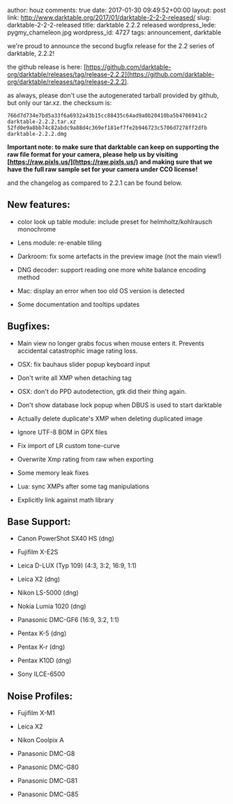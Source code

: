 author: houz
comments: true
date: 2017-01-30 09:49:52+00:00
layout: post
link: http://www.darktable.org/2017/01/darktable-2-2-2-released/
slug: darktable-2-2-2-released
title: darktable 2.2.2 released
wordpress_lede: pygmy_chameleon.jpg
wordpress_id: 4727
tags: announcement, darktable

we're proud to announce the second bugfix release for the 2.2 series of darktable, 2.2.2!

the github release is here: [https://github.com/darktable-org/darktable/releases/tag/release-2.2.2](https://github.com/darktable-org/darktable/releases/tag/release-2.2.2).

as always, please don't use the autogenerated tarball provided by github, but only our tar.xz. the checksum is:

    
    766d7d734e7bd5a33f6a6932a43b15cc88435c64ad9a0b20410ba5b4706941c2 darktable-2.2.2.tar.xz
    52fd0e9a8bb74c82abdc9a88d4c369ef181ef7fe2b946723c5706d7278ff2dfb darktable-2.2.2.dmg


**Important note: to make sure that darktable can keep on supporting the raw file format for your camera, please help us by visiting [https://raw.pixls.us/](https://raw.pixls.us/) and making sure that we have the full raw sample set for your camera under CC0 license!**

and the changelog as compared to 2.2.1 can be found below.


## New features:





 	
  * color look up table module: include preset for helmholtz/kohlrausch monochrome

 	
  * Lens module: re-enable tiling

 	
  * Darkroom: fix some artefacts in the preview image (not the main view!)

 	
  * DNG decoder: support reading one more white balance encoding method

 	
  * Mac: display an error when too old OS version is detected

 	
  * Some documentation and tooltips updates




## Bugfixes:





 	
  * Main view no longer grabs focus when mouse enters it. Prevents accidental catastrophic image rating loss.

 	
  * OSX: fix bauhaus slider popup keyboard input

 	
  * Don't write all XMP when detaching tag

 	
  * OSX: don't do PPD autodetection, gtk did their thing again.

 	
  * Don't show database lock popup when DBUS is used to start darktable

 	
  * Actually delete duplicate's XMP when deleting duplicated image

 	
  * Ignore UTF-8 BOM in GPX files

 	
  * Fix import of LR custom tone-curve

 	
  * Overwrite Xmp rating from raw when exporting

 	
  * Some memory leak fixes

 	
  * Lua: sync XMPs after some tag manipulations

 	
  * Explicitly link against math library




## Base Support:





 	
  * Canon PowerShot SX40 HS (dng)

 	
  * Fujifilm X-E2S

 	
  * Leica D-LUX (Typ 109) (4:3, 3:2, 16:9, 1:1)

 	
  * Leica X2 (dng)

 	
  * Nikon LS-5000 (dng)

 	
  * Nokia Lumia 1020 (dng)

 	
  * Panasonic DMC-GF6 (16:9, 3:2, 1:1)

 	
  * Pentax K-5 (dng)

 	
  * Pentax K-r (dng)

 	
  * Pentax K10D (dng)

 	
  * Sony ILCE-6500




## Noise Profiles:





 	
  * Fujifilm X-M1

 	
  * Leica X2

 	
  * Nikon Coolpix A

 	
  * Panasonic DMC-G8

 	
  * Panasonic DMC-G80

 	
  * Panasonic DMC-G81

 	
  * Panasonic DMC-G85


